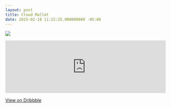 ```yaml
---
layout: post
title: Cloud Mallet
date: 2015-02-18 11:22:25.000000000 -05:00
---
```


![](https://dl.dropboxusercontent.com/u/255297/portfolio/ghost/images/2015/Feb/cloud_mallets.png)

<iframe width="100%" height="166" scrolling="no" frameborder="no" src="https://w.soundcloud.com/player/?url=https%3A//api.soundcloud.com/tracks/191523675&amp;color=ff5500&amp;auto_play=false&amp;hide_related=false&amp;show_comments=true&amp;show_user=true&amp;show_reposts=false"></iframe>

[View on Dribbble](https://dribbble.com/shots/1934475-Cloud-Mallet)

